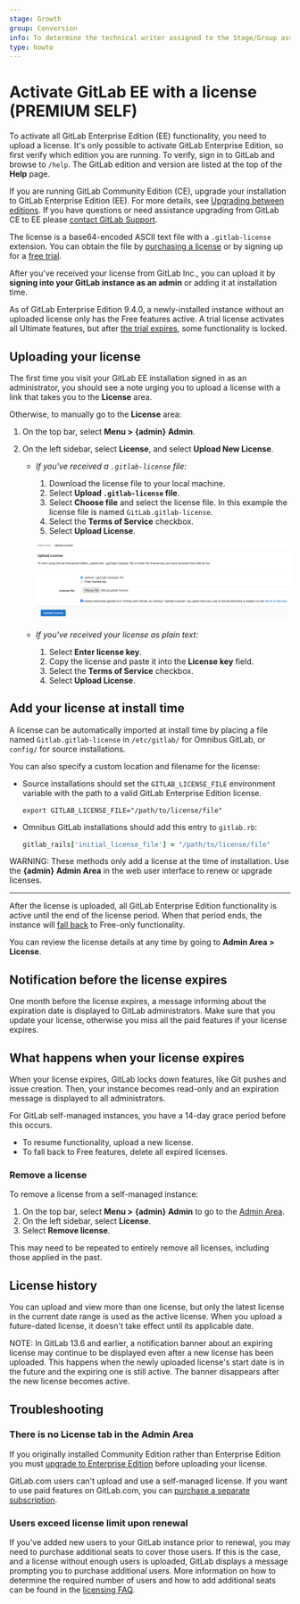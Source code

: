 ```yaml
---
stage: Growth
group: Conversion
info: To determine the technical writer assigned to the Stage/Group associated with this page, see https://about.gitlab.com/handbook/engineering/ux/technical-writing/#assignments
type: howto
---
```


# Activate GitLab EE with a license **(PREMIUM SELF)**

To activate all GitLab Enterprise Edition (EE) functionality, you need to upload
a license. It's only possible to activate GitLab Enterprise Edition, so first verify which edition
you are running. To verify, sign in to GitLab and browse to `/help`. The GitLab edition and version
are listed at the top of the **Help** page.

If you are running GitLab Community Edition (CE), upgrade your installation to
GitLab Enterprise Edition (EE). For more details, see [Upgrading between editions](../../update/index.md#upgrading-between-editions).
If you have questions or need assistance upgrading from GitLab CE to EE please [contact GitLab Support](https://about.gitlab.com/support/#contact-support).

The license is a base64-encoded ASCII text file with a `.gitlab-license`
extension. You can obtain the file by [purchasing a license](https://about.gitlab.com/pricing/)
or by signing up for a [free trial](https://about.gitlab.com/free-trial/).

After you've received your license from GitLab Inc., you can upload it
by **signing into your GitLab instance as an admin** or adding it at
installation time.

As of GitLab Enterprise Edition 9.4.0, a newly-installed instance without an
uploaded license only has the Free features active. A trial license
activates all Ultimate features, but after
[the trial expires](#what-happens-when-your-license-expires), some functionality
is locked.

## Uploading your license

The first time you visit your GitLab EE installation signed in as an administrator,
you should see a note urging you to upload a license with a link that takes you
to the **License** area.

Otherwise, to manually go to the **License** area:

1. On the top bar, select **Menu >** **{admin}** **Admin**.

1. On the left sidebar, select **License**, and select **Upload New License**.

   - *If you've received a `.gitlab-license` file:*
     1. Download the license file to your local machine.
     1. Select **Upload `.gitlab-license` file**.
     1. Select **Choose file** and select the license file.
        In this example the license file is named `GitLab.gitlab-license`.
     1. Select the **Terms of Service** checkbox.
     1. Select **Upload License**.

     ![Upload license](img/license_upload_v13_12.png)

   - *If you've received your license as plain text:*
     1. Select **Enter license key**.
     1. Copy the license and paste it into the **License key** field.
     1. Select the **Terms of Service** checkbox.
     1. Select **Upload License**.

## Add your license at install time

A license can be automatically imported at install time by placing a file named
`Gitlab.gitlab-license` in `/etc/gitlab/` for Omnibus GitLab, or `config/` for source installations.

You can also specify a custom location and filename for the license:

- Source installations should set the `GITLAB_LICENSE_FILE` environment
  variable with the path to a valid GitLab Enterprise Edition license.

  ```shell
  export GITLAB_LICENSE_FILE="/path/to/license/file"
  ```

- Omnibus GitLab installations should add this entry to `gitlab.rb`:

  ```ruby
  gitlab_rails['initial_license_file'] = "/path/to/license/file"
  ```

WARNING:
These methods only add a license at the time of installation. Use the
**{admin}** **Admin Area** in the web user interface to renew or upgrade licenses.

---

After the license is uploaded, all GitLab Enterprise Edition functionality
is active until the end of the license period. When that period ends, the
instance will [fall back](#what-happens-when-your-license-expires) to Free-only
functionality.

You can review the license details at any time by going to **Admin Area > License**.

## Notification before the license expires

One month before the license expires, a message informing about the expiration
date is displayed to GitLab administrators. Make sure that you update your
license, otherwise you miss all the paid features if your license expires.

## What happens when your license expires

When your license expires, GitLab locks down features, like Git pushes
and issue creation. Then, your instance becomes read-only and
an expiration message is displayed to all administrators.

For GitLab self-managed instances, you have a 14-day grace period
before this occurs.

- To resume functionality, upload a new license.
- To fall back to Free features, delete all expired licenses.

### Remove a license

To remove a license from a self-managed instance:

1. On the top bar, select **Menu >** **{admin}** **Admin** to go to the [Admin Area](index.md).
1. On the left sidebar, select **License**.
1. Select **Remove license**.

This may need to be repeated to entirely remove all licenses, including those applied in the past.

## License history

You can upload and view more than one license, but only the latest license in the current date
range is used as the active license. When you upload a future-dated license, it
doesn't take effect until its applicable date.

NOTE:
In GitLab 13.6 and earlier, a notification banner about an expiring license may continue to be displayed even after a new license has been uploaded.
This happens when the newly uploaded license's start date is in the future and the expiring one is still active.
The banner disappears after the new license becomes active.

## Troubleshooting

### There is no License tab in the Admin Area

If you originally installed Community Edition rather than Enterprise Edition you must
[upgrade to Enterprise Edition](../../update/index.md#community-to-enterprise-edition)
before uploading your license.

GitLab.com users can't upload and use a self-managed license. If you
want to use paid features on GitLab.com, you can
[purchase a separate subscription](../../subscriptions/gitlab_com/index.md).

### Users exceed license limit upon renewal

If you've added new users to your GitLab instance prior to renewal, you may need to
purchase additional seats to cover those users. If this is the case, and a license
without enough users is uploaded, GitLab displays a message prompting you to purchase
additional users. More information on how to determine the required number of users
and how to add additional seats can be found in the
[licensing FAQ](https://about.gitlab.com/pricing/licensing-faq/).
